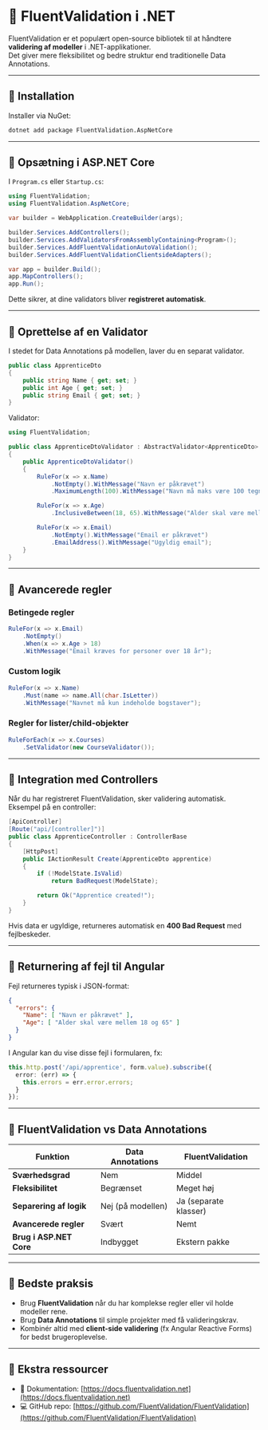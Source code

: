 # 📘 FluentValidation i .NET

FluentValidation er et populært open-source bibliotek til at håndtere **validering af modeller** i .NET-applikationer.  
Det giver mere fleksibilitet og bedre struktur end traditionelle Data Annotations.

---

## 🔹 Installation

Installer via NuGet:

```bash
dotnet add package FluentValidation.AspNetCore
```

---

## 🔹 Opsætning i ASP.NET Core

I `Program.cs` eller `Startup.cs`:

```csharp
using FluentValidation;
using FluentValidation.AspNetCore;

var builder = WebApplication.CreateBuilder(args);

builder.Services.AddControllers();
builder.Services.AddValidatorsFromAssemblyContaining<Program>();
builder.Services.AddFluentValidationAutoValidation();
builder.Services.AddFluentValidationClientsideAdapters();

var app = builder.Build();
app.MapControllers();
app.Run();
```

Dette sikrer, at dine validators bliver **registreret automatisk**.

---

## 🔹 Oprettelse af en Validator

I stedet for Data Annotations på modellen, laver du en separat validator.

```csharp
public class ApprenticeDto
{
    public string Name { get; set; }
    public int Age { get; set; }
    public string Email { get; set; }
}
```

Validator:

```csharp
using FluentValidation;

public class ApprenticeDtoValidator : AbstractValidator<ApprenticeDto>
{
    public ApprenticeDtoValidator()
    {
        RuleFor(x => x.Name)
            .NotEmpty().WithMessage("Navn er påkrævet")
            .MaximumLength(100).WithMessage("Navn må maks være 100 tegn");

        RuleFor(x => x.Age)
            .InclusiveBetween(18, 65).WithMessage("Alder skal være mellem 18 og 65");

        RuleFor(x => x.Email)
            .NotEmpty().WithMessage("Email er påkrævet")
            .EmailAddress().WithMessage("Ugyldig email");
    }
}
```

---

## 🔹 Avancerede regler

### Betingede regler
```csharp
RuleFor(x => x.Email)
    .NotEmpty()
    .When(x => x.Age > 18)
    .WithMessage("Email kræves for personer over 18 år");
```

### Custom logik
```csharp
RuleFor(x => x.Name)
    .Must(name => name.All(char.IsLetter))
    .WithMessage("Navnet må kun indeholde bogstaver");
```

### Regler for lister/child-objekter
```csharp
RuleForEach(x => x.Courses)
    .SetValidator(new CourseValidator());
```

---

## 🔹 Integration med Controllers

Når du har registreret FluentValidation, sker validering automatisk.  
Eksempel på en controller:

```csharp
[ApiController]
[Route("api/[controller]")]
public class ApprenticeController : ControllerBase
{
    [HttpPost]
    public IActionResult Create(ApprenticeDto apprentice)
    {
        if (!ModelState.IsValid)
            return BadRequest(ModelState);

        return Ok("Apprentice created!");
    }
}
```

Hvis data er ugyldige, returneres automatisk en **400 Bad Request** med fejlbeskeder.

---

## 🔹 Returnering af fejl til Angular

Fejl returneres typisk i JSON-format:

```json
{
  "errors": {
    "Name": [ "Navn er påkrævet" ],
    "Age": [ "Alder skal være mellem 18 og 65" ]
  }
}
```

I Angular kan du vise disse fejl i formularen, fx:

```ts
this.http.post('/api/apprentice', form.value).subscribe({
  error: (err) => {
    this.errors = err.error.errors;
  }
});
```

---

## 🔹 FluentValidation vs Data Annotations

| Funktion                | Data Annotations       | FluentValidation       |
|--------------------------|------------------------|------------------------|
| **Sværhedsgrad**         | Nem                   | Middel                 |
| **Fleksibilitet**        | Begrænset             | Meget høj              |
| **Separering af logik**  | Nej (på modellen)     | Ja (separate klasser)  |
| **Avancerede regler**    | Svært                 | Nemt                   |
| **Brug i ASP.NET Core**  | Indbygget             | Ekstern pakke          |

---

## 🔹 Bedste praksis

- Brug **FluentValidation** når du har komplekse regler eller vil holde modeller rene.  
- Brug **Data Annotations** til simple projekter med få valideringskrav.  
- Kombinér altid med **client-side validering** (fx Angular Reactive Forms) for bedst brugeroplevelse.

---

## 🔹 Ekstra ressourcer

- 📘 Dokumentation: [https://docs.fluentvalidation.net](https://docs.fluentvalidation.net)
- 💻 GitHub repo: [https://github.com/FluentValidation/FluentValidation](https://github.com/FluentValidation/FluentValidation)
